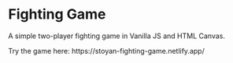 <h1>Fighting Game</h1>

<p>A simple two-player fighting game in Vanilla JS and HTML Canvas.</p>

<p>Try the game here: https://stoyan-fighting-game.netlify.app/</p>